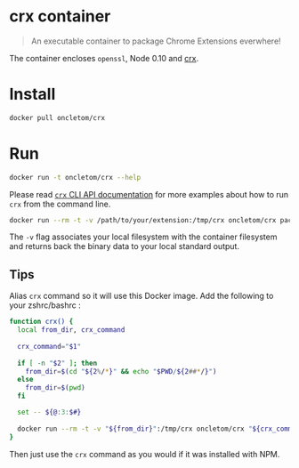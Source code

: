 # crx container

> An executable container to package Chrome Extensions everwhere!

The container encloses `openssl`, Node 0.10 and [crx](https://npmjs.org/crx).

# Install

```bash
docker pull oncletom/crx
```

# Run

```bash
docker run -t oncletom/crx --help
```

Please read [`crx` CLI API documentation](https://github.com/oncletom/crx/blob/master/README.md#cli-api) for more examples about how to run `crx` from the command line.

```bash
docker run --rm -t -v /path/to/your/extension:/tmp/crx oncletom/crx pack > extension.crx
```

The `-v` flag associates your local filesystem with the container filesystem and returns back the binary data to your local standard output.

## Tips

Alias `crx` command so it will use this Docker image. Add the following to your zshrc/bashrc :

```bash
function crx() {
  local from_dir, crx_command
  
  crx_command="$1"
  
  if [ -n "$2" ]; then
    from_dir=$(cd "${2%/*}" && echo "$PWD/${2##*/}")
  else
    from_dir=$(pwd)
  fi

  set -- ${@:3:$#}
  
  docker run --rm -t -v "${from_dir}":/tmp/crx oncletom/crx "${crx_command}" $(if [ -n "$2" ] ; then echo /tmp/crx; fi)
}
```

Then just use the `crx` command as you would if it was installed with NPM.
